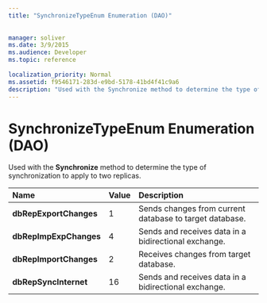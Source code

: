 ```yaml
---
title: "SynchronizeTypeEnum Enumeration (DAO)"
 
 
manager: soliver
ms.date: 3/9/2015
ms.audience: Developer
ms.topic: reference
  
localization_priority: Normal
ms.assetid: f9546171-283d-e9bd-5178-41bd4f41c9a6
description: "Used with the Synchronize method to determine the type of synchronization to apply to two replicas."
---
```


# SynchronizeTypeEnum Enumeration (DAO)

Used with the **Synchronize** method to determine the type of synchronization to apply to two replicas. 
  
|**Name**|**Value**|**Description**|
|:-----|:-----|:-----|
|**dbRepExportChanges** <br/> |1  <br/> |Sends changes from current database to target database.  <br/> |
|**dbRepImpExpChanges** <br/> |4  <br/> |Sends and receives data in a bidirectional exchange.  <br/> |
|**dbRepImportChanges** <br/> |2  <br/> |Receives changes from target database.  <br/> |
|**dbRepSyncInternet** <br/> |16  <br/> |Sends and receives data in a bidirectional exchange.  <br/> |
   

